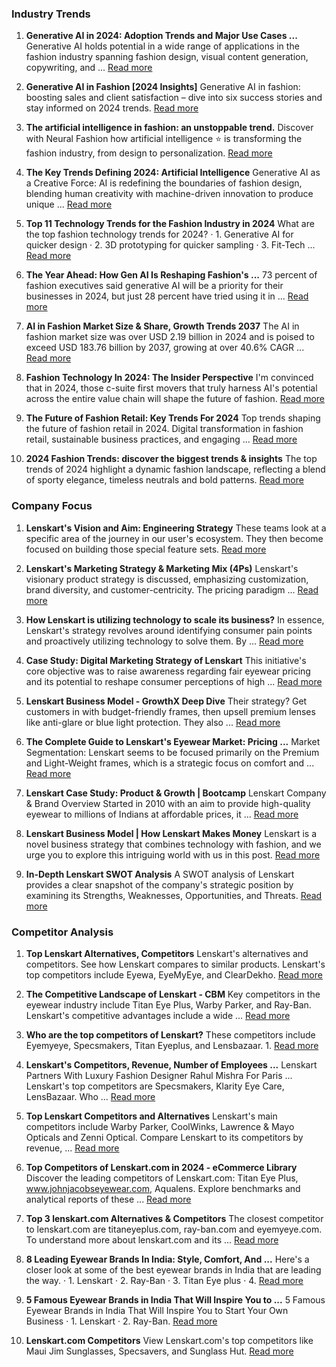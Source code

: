 ### Industry Trends ###
1. **Generative AI in 2024: Adoption Trends and Major Use Cases ...**
   Generative AI holds potential in a wide range of applications in the fashion industry spanning fashion design, visual content generation, copywriting, and ...
   [Read more](https://ftbec.textiles.ncsu.edu/generative-ai-in-2024-adoption-trends-and-major-use-cases-in-the-fashion-industry/)

2. **Generative AI in Fashion [2024 Insights]**
   Generative AI in fashion: boosting sales and client satisfaction – dive into six success stories and stay informed on 2024 trends.
   [Read more](https://masterofcode.com/blog/generative-ai-in-fashion)

3. **The artificial intelligence in fashion: an unstoppable trend.**
   Discover with Neural Fashion how artificial intelligence ⭐ is transforming the fashion industry, from design to personalization.
   [Read more](https://neuralfashion.ai/%E2%96%B7artificial-intelligence-in-fashion-changes-in-the-industry-2024/)

4. **The Key Trends Defining 2024: Artificial Intelligence**
   Generative AI as a Creative Force: AI is redefining the boundaries of fashion design, blending human creativity with machine-driven innovation to produce unique ...
   [Read more](https://theimpression.com/the-key-trends-defining-2024-artificial-intelligence/)

5. **Top 11 Technology Trends for the Fashion Industry in 2024**
   What are the top fashion technology trends for 2024? · 1. Generative AI for quicker design · 2. 3D prototyping for quicker sampling · 3. Fit-Tech ...
   [Read more](https://www.worldfashionexchange.com/blog/technology-trends-for-fashion-in-2024/)

6. **The Year Ahead: How Gen AI Is Reshaping Fashion's ...**
   73 percent of fashion executives said generative AI will be a priority for their businesses in 2024, but just 28 percent have tried using it in ...
   [Read more](https://www.businessoffashion.com/articles/technology/the-state-of-fashion-2024-report-generative-ai-artificial-intelligence-technology-creativity/)

7. **AI in Fashion Market Size & Share, Growth Trends 2037**
   The AI in fashion market size was over USD 2.19 billion in 2024 and is poised to exceed USD 183.76 billion by 2037, growing at over 40.6% CAGR ...
   [Read more](https://www.researchnester.com/reports/ai-in-fashion-market/6296)

8. **Fashion Technology In 2024: The Insider Perspective**
   I'm convinced that in 2024, those c-suite first movers that truly harness AI's potential across the entire value chain will shape the future of fashion.
   [Read more](https://www.theinterline.com/2024/01/11/fashion-technology-in-2024-the-insider-perspective/)

9. **The Future of Fashion Retail: Key Trends For 2024**
   Top trends shaping the future of fashion retail in 2024. Digital transformation in fashion retail, sustainable business practices, and engaging ...
   [Read more](https://3dlook.ai/content-hub/the-future-of-fashion-retail/)

10. **2024 Fashion Trends: discover the biggest trends & insights**
   The top trends of 2024 highlight a dynamic fashion landscape, reflecting a blend of sporty elegance, timeless neutrals and bold patterns.
   [Read more](https://heuritech.com/fashion-trends-2024/)

### Company Focus ###
1. **Lenskart's Vision and Aim: Engineering Strategy**
   These teams look at a specific area of the journey in our user's ecosystem. They then become focused on building those special feature sets.
   [Read more](https://blog.lenskart.com/lenskarts-vision-and-aim-engineering-strategy-2695ed27229)

2. **Lenskart's Marketing Strategy & Marketing Mix (4Ps)**
   Lenskart's visionary product strategy is discussed, emphasizing customization, brand diversity, and customer-centricity. The pricing paradigm ...
   [Read more](https://thirdeyeblindproductions.com/lenskart-marketing-strategy/)

3. **How Lenskart is utilizing technology to scale its business?**
   In essence, Lenskart's strategy revolves around identifying consumer pain points and proactively utilizing technology to solve them. By ...
   [Read more](https://blog.lenskart.com/how-lenskart-is-utilizing-technology-to-scale-its-business-6030bd4633ee)

4. **Case Study: Digital Marketing Strategy of Lenskart**
   This initiative's core objective was to raise awareness regarding fair eyewear pricing and its potential to reshape consumer perceptions of high ...
   [Read more](https://www.linkedin.com/pulse/case-study-digital-marketing-strategy-lenskart-brand-strategist-kafcf)

5. **Lenskart Business Model - GrowthX Deep Dive**
   Their strategy? Get customers in with budget-friendly frames, then upsell premium lenses like anti-glare or blue light protection. They also ...
   [Read more](https://growthx.club/blog/lenskart-business-model)

6. **The Complete Guide to Lenskart's Eyewear Market: Pricing ...**
   Market Segmentation: Lenskart seems to be focused primarily on the Premium and Light-Weight frames, which is a strategic focus on comfort and ...
   [Read more](https://www.blog.datahut.co/post/the-complete-guide-to-lenskart-s-eyewear-market-pricing-trends-and-customer-insights)

7. **Lenskart Case Study: Product & Growth | Bootcamp**
   Lenskart Company & Brand Overview​​ Started in 2010 with an aim to provide high-quality eyewear to millions of Indians at affordable prices, it ...
   [Read more](https://medium.com/design-bootcamp/lenskart-case-study-product-growth-9996e28bf303)

8. **Lenskart Business Model | How Lenskart Makes Money**
   Lenskart is a novel business strategy that combines technology with fashion, and we urge you to explore this intriguing world with us in this post.
   [Read more](https://startuptalky.com/lenskart-business-model/)

9. **In-Depth Lenskart SWOT Analysis**
   A SWOT analysis of Lenskart provides a clear snapshot of the company's strategic position by examining its Strengths, Weaknesses, Opportunities, and Threats.
   [Read more](https://indis.academy/swot-analysis/lenskart-swot-analysis/)

### Competitor Analysis ###
1. **Top Lenskart Alternatives, Competitors**
   Lenskart's alternatives and competitors. See how Lenskart compares to similar products. Lenskart's top competitors include Eyewa, EyeMyEye, and ClearDekho.
   [Read more](https://www.cbinsights.com/company/valyoo-technologies/alternatives-competitors)

2. **The Competitive Landscape of Lenskart - CBM**
   Key competitors in the eyewear industry include Titan Eye Plus, Warby Parker, and Ray-Ban. Lenskart's competitive advantages include a wide ...
   [Read more](https://canvasbusinessmodel.com/blogs/competitors/lenskart-competitive-landscape)

3. **Who are the top competitors of Lenskart?**
   These competitors include Eyemyeye, Specsmakers, Titan Eyeplus, and Lensbazaar. 1.
   [Read more](https://www.quora.com/Who-are-the-top-competitors-of-Lenskart)

4. **Lenskart's Competitors, Revenue, Number of Employees ...**
   Lenskart Partners With Luxury Fashion Designer Rahul Mishra For Paris ... Lenskart's top competitors are Specsmakers, Klarity Eye Care, LensBazaar. Who ...
   [Read more](https://www.owler.com/company/lenskart)

5. **Top Lenskart Competitors and Alternatives**
   Lenskart's main competitors include Warby Parker, CoolWinks, Lawrence & Mayo Opticals and Zenni Optical. Compare Lenskart to its competitors by revenue, ...
   [Read more](https://craft.co/lenskart/competitors)

6. **Top Competitors of Lenskart.com in 2024 - eCommerce Library**
   Discover the leading competitors of Lenskart.com: Titan Eye Plus, www.johnjacobseyewear.com, Aqualens. Explore benchmarks and analytical reports of these ...
   [Read more](https://ecommerce.aftership.com/brands/lenskart.com/competitors)

7. **Top 3 lenskart.com Alternatives & Competitors**
   The closest competitor to lenskart.com are titaneyeplus.com, ray-ban.com and eyemyeye.com. To understand more about lenskart.com and its ...
   [Read more](https://www.semrush.com/website/lenskart.com/competitors/)

8. **8 Leading Eyewear Brands In India: Style, Comfort, And ...**
   Here's a closer look at some of the best eyewear brands in India that are leading the way. · 1. Lenskart · 2. Ray-Ban · 3. Titan Eye plus · 4.
   [Read more](https://businessempiremedia.com/eyewear-brands-in-india/)

9. **5 Famous Eyewear Brands in India That Will Inspire You to ...**
   5 Famous Eyewear Brands in India That Will Inspire You to Start Your Own Business · 1. Lenskart · 2. Ray-Ban.
   [Read more](https://www.linkedin.com/pulse/5-famous-eyewear-brands-india-inspire-you-start-your-own-eafjf)

10. **Lenskart.com Competitors**
   View Lenskart.com's top competitors like Maui Jim Sunglasses, Specsavers, and Sunglass Hut.
   [Read more](https://rocketreach.co/lenskartcom-competitors_b5c55889f42e0e33)
